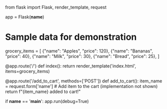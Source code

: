 from flask import Flask, render_template, request

app = Flask(__name__)

# Sample data for demonstration
grocery_items = [
    {"name": "Apples", "price": 120},
    {"name": "Bananas", "price": 40},
    {"name": "Milk", "price": 30},
    {"name": "Bread", "price": 25},
]

@app.route('/')
def index():
    return render_template('index.html', items=grocery_items)

@app.route('/add_to_cart', methods=['POST'])
def add_to_cart():
    item_name = request.form['name']
    # Add item to the cart (implementation not shown)
    return f"{item_name} added to cart!"

if __name__ == '__main__':
    app.run(debug=True)
